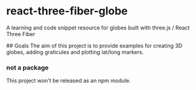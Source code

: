 # react-three-fiber-globe

A learning and code snippet resource for globes built with three.js / React Three Fiber

## Goals
The aim of this project is to provide examples for creating 3D globes, adding graticules and plotting lat/long markers.

### not a package

This project won't be released as an npm module.
